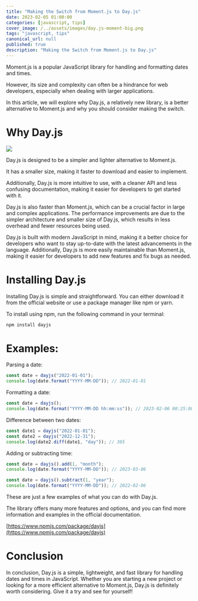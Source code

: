 ```yaml
---
title: "Making the Switch from Moment.js to Day.js"
date: 2023-02-05 01:00:00
categories: [javascript, tips]
cover_image: /../assets/images/day.js-moment-big.png
tags: "javascript, tips"
canonical_url: null
published: true
description: "Making the Switch from Moment.js to Day.js"
---
```


Moment.js is a popular JavaScript library for handling and formatting dates and times.

However, its size and complexity can often be a hindrance for web developers, especially when dealing with larger applications.

In this article, we will explore why Day.js, a relatively new library, is a better alternative to Moment.js and why you should consider making the switch.

# Why Day.js

![](https://pbs.twimg.com/media/EWiVVM1WsAEtKsX.jpg)

Day.js is designed to be a simpler and lighter alternative to Moment.js.

It has a smaller size, making it faster to download and easier to implement.

Additionally, Day.js is more intuitive to use, with a cleaner API and less confusing documentation, making it easier for developers to get started with it.

Day.js is also faster than Moment.js, which can be a crucial factor in large and complex applications. The performance improvements are due to the simpler architecture and smaller size of Day.js, which results in less overhead and fewer resources being used.

Day.js is built with modern JavaScript in mind, making it a better choice for developers who want to stay up-to-date with the latest advancements in the language. Additionally, Day.js is more easily maintainable than Moment.js, making it easier for developers to add new features and fix bugs as needed.

# Installing Day.js

Installing Day.js is simple and straightforward. You can either download it from the official website or use a package manager like npm or yarn.

To install using npm, run the following command in your terminal:

```bash
npm install dayjs
```

# Examples:

Parsing a date:

```js
const date = dayjs("2022-01-01");
console.log(date.format("YYYY-MM-DD")); // 2022-01-01
```

Formatting a date:

```js
const date = dayjs();
console.log(date.format("YYYY-MM-DD hh:mm:ss")); // 2023-02-06 08:25:08
```

Difference between two dates:

```js
const date1 = dayjs("2022-01-01");
const date2 = dayjs("2022-12-31");
console.log(date2.diff(date1, "day")); // 365
```

Adding or subtracting time:

```js
const date = dayjs().add(1, "month");
console.log(date.format("YYYY-MM-DD")); // 2023-03-06

const date = dayjs().subtract(1, "year");
console.log(date.format("YYYY-MM-DD")); // 2022-02-06
```

These are just a few examples of what you can do with Day.js.

The library offers many more features and options, and you can find more information and examples in the official documentation.

[https://www.npmjs.com/package/dayjs](https://www.npmjs.com/package/dayjs)

# Conclusion

In conclusion, Day.js is a simple, lightweight, and fast library for handling dates and times in JavaScript. Whether you are starting a new project or looking for a more efficient alternative to Moment.js, Day.js is definitely worth considering. Give it a try and see for yourself!
